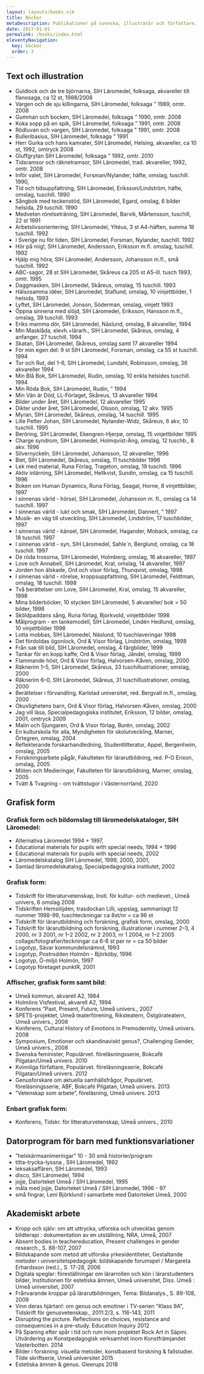```yaml
---
layout: layouts/books.njk
title: Böcker
metaDescription: Publikationer på svenska, illustratör och författare.
date: 2017-01-01
permalink: /books/index.html
eleventyNavigation:
  key: böcker
  order: 3
---
```

## Text och illustration

* Guldlock och de tre björnarna, SIH Läromedel, folksaga, akvareller till flanosaga, ca 12 st, 1988/2008
* Vargen och de sju killingarna, SIH Läromedel, folksaga ” 1989, omtr. 2008
* Gumman och bocken, SIH Läromedel, folksaga ” 1990, omtr. 2008
* Koka sopp på en spik, SIH Läromedel, folksaga ” 1991, omtr. 2008
* Rödluvan och vargen, SIH Läromedel, folksaga ” 1991, omtr. 2008
* Bulleribasius, SIH Läromedel, folksaga ” 1991
* Herr Gurka och hans kamrater, SIH Läromedel, Helsing, akvareller, ca 10 st, 1992, omtryck 2008
* Gluffgrytan SIH Läromedel, folksaga ” 1992, omtr. 2010
* Tidsramsor och räknetramsor, SIH Läromedel, trad. akvareller, 1992, omtr. 2008
* Inför valet, SIH Läromedel, Forsman/Nylander, häfte, omslag, tuschill. 1990,
* Tid och tidsuppfattning, SIH Läromedel, Eriksson/Lindström, häfte, omslag, tuschill. 1990
* Sångbok med teckenstöd, SIH Läromedel, Egard, omslag, 6 bilder helsida, 29 tuschill. 1990
* Medveten rörelseträning, SIH Läromedel, Barvik, Mårtensson, tuschill, 22 st 1991
* Arbetslivsorientering, SIH Läromedel, Yltéus, 3 st A4-häften, summa 18 tuschill. 1992
* I Sverige nu för tiden, SIH Läromedel, Forsman, Nylander, tuschill. 1992
* Hör på mig!, SIH Läromedel, Andersson, Eriksson m.fl. omslag, tuschill. 1992
* Hjälp mig höra, SIH Läromedel, Andersson, Johansson m.fl., små tuschill. 1992
* ABC-sagor, 28 st SIH Läromedel, Skåreus ca 205 st A5-ill. tusch 1993, omtr. 1995
* Daggmasken, SIH Läromedel, Skåreus, omslag, 15 tuschill. 1993
* Hälsosamma idéer, SIH Läromedel, Staflund, omslag, 10 vinjettbilder, 1 helsida, 1993
* Lyftet, SIH Läromedel, Jonson, Söderman, omslag, vinjett 1993
* Öppna sinnena med slöjd, SIH Läromedel, Eriksson, Hansson m.fl., omslag, 39 tuschill. 1993
* Eriks mamma dör, SIH Läromedel, Näslund, omslag, 8 akvareller, 1994
* Min Masklåda, elevh.+lärarh., SIH Läromedel, Skåreus, omslag, 4 anfanger, 27 tuschill. 1994
* Skatan, SIH Läromedel, Skåreus, omslag samt 17 akvareller 1994
* För min egen del: 9 st SIH Läromedel, Forsman, omslag, ca 55 st tuschill. 1994
* Tor och Rut, del 1-6, SIH Läromedel, Lundahl, Robinsson, omslag, 36 akvareller 1994
* Min Blå Bok, SIH Läromedel, Rudin, omslag, 10 enkla helsides tuschill. 1994
* Min Röda Bok, SIH Läromedel, Rudin, ” 1994
* Min Vän är Död, LL-Förlaget, Skåreus, 13 akvareller 1994
* Bilder under året, SIH Läromedel, 12 akvareller 1995
* Dikter under året, SIH Läromedel, Olsson, omslag, 12 akv. 1995
* Myran, SIH Läromedel, Skåreus, omslag, 14 tuschill. 1995
* Lille Petter Johan, SIH Läromedel, Nylander-Widz, Skåreus, 6 akv, 10 tuschill. 1995
* Beröring, SIH Läromedel, Ekengren-Hjerpe, omslag, 15 vinjettbilder 1995
* Charge syndrom, SIH Läromedel, Holmqvist-Äng, omslag, 12 tuschb., 8 akv. 1996
* Silvernyckeln, SIH Läromedel, Johansson, 12 akvareller, 1996
* Biet, SIH Läromedel, Skåreus, omslag, 11 tuschbilder 1996
* Lek med material, Runa Förlag, Trageton, omslag, 19 tuschill. 1996
* Aktiv inlärning, SIH Läromedel, Hellkvist, Sundin, omslag, ca 15 tuschill. 1996
* Boken om Human Dynamics, Runa Förlag, Seagal, Horne, 8 vinjettbilder, 1997
* I sinnenas värld - hörsel, SIH Läromedel, Johansson m. fl., omslag ca 14 tuschill. 1997
* I sinnenas värld - lukt och smak, SIH Läromedel, Dannert, ” 1997
* Musik- en väg till utveckling, SIH Läromedel, Lindström, 17 tuschbilder, 1997
* I sinnenas värld - känsel, SIH Läromedel, Hagander, Moback, omslag, ca 18 tuschill. 1997
* I sinnenas värld - syn, SIH Läromedel, Sahle´n, Berglund, omslag, ca 18 tuschill. 1997
* De röda trosorna, SIH Läromedel, Holmberg, omslag, 16 akvareller, 1997
* Love och Annabell, SIH Läromedel, Kral, omslag, 14 akvareller, 1997  
* Jorden hon älskade, Ord och visor förlag, Thunqvist, omslag, 1998
* I sinnenas värld - rörelse, kroppsuppfattning, SIH Läromedel, Feldtman, omslag, 18 tuschill. 1998
* Två berättelser om Love, SIH Läromedel, Kral, omslag, 15 akvareller, 1998
* Mina bilderböcker, 10 stycken SIH Läromedel, 5 akvareller/ bok = 50 bilder, 1998
* Sköldpaddans sång, Runa förlag, Bjorkvold, vinjettbilder 1998
* Målprogram - en tankemodell, SIH Läromedel, Lindén Hedlund, omslag, 10 vinjettbilder 1998
* Lotta mobbas, SIH Läromedel, Näslund, 10 tuschlaveringar 1998
* Det fördoldas ögonlock, Ord & Visor förlag, Lindström, omslag, 1998
* Från sak till bild, SIH Läromedel, omslag, 4 färgbilder, 1999
* Tankar för en kopp kaffe, Ord & Visor förlag, Jändel, omslag, 1999
* Flammande höst, Ord & Visor förlag, Halvorsen-Kåven, omslag, 2000
* Räknerim 1–5, SIH Läromedel, Skåreus, 33 tuschillustrationer, omslag, 2000
* Räknerim 6–0, SIH Läromedel, Skåreus, 31 tuschillustrationer, omslag, 2000
* Berättelser i förvandling, Karlstad universitet, red. Bergvall m.fl., omslag, 2000
* Okuvlighetens barn, Ord & Visor förlag, Halvorsen-Kåven, omslag, 2000
* Jag vill läsa, Specialpedagogiska institutet, Eriksson, 12 bilder, omslag, 2001, omtryck 2009
* Malin och Sjungaren, Ord & Visor förlag, Burén, omslag, 2002
* En kulturskola för alla, Myndigheten för skolutveckling, Marner, Örtegren, omslag, 2004
* Reflekterande forskarhandledning, Studentlitteratur, Appel, Bergenheim, omslag, 2005
* Forskningsarbete pågår, Fakulteten för lärarutbildning, red. P-O Erixon, omslag, 2005
* Möten och Medieringar, Fakulteten för lärarutbildning, Marner, omslag, 2005
* Tvätt & Tvagning - om tvättstugor i Västernorrland, 2020

## Grafisk form

### Grafisk form och bildomslag till läromedelskataloger, SIH Läromedel:

* Alternativa Läromedel 1994 + 1997,
* Educational materials for pupils with special needs, 1994 + 1996
* Educational materials for pupils with special needs, 2002
* Läromedelskatalog SIH Läromedel, 1999, 2000, 2001,
* Samlad läromedelskatalog, Specialpedagogiska institutet, 2002

### Grafisk form:

* Tidskrift för litteraturvetenskap, Insti. för kultur- och medievet., Umeå univers, 6 omslag 2008
* Tidskriften Hemslöjden, trasdockan Lilli, uppslag, sammanlagt 12 nummer 1998-99, tuschteckningar ca 8st/nr = ca 96 st
* Tidskrift för lärarutbildning och forskning, grafisk form, omslag, 2000
* Tidskrift för lärarutbildning och forskning, illustrationer i nummer 2–3, 4 2000, nr 3 2001, nr 1–2 2002, nr 2 2003, nr 1 2004, nr 1–2 2005 collage/fotografier/teckningar ca 6-8 st per nr = ca 50 bilder
* Logotyp, Sävar kommundelsnämnd, 1993
* Logotyp, Postrodden Holmön - Björköby, 1996
* Logotyp, Ö-miljö Holmön, 1997
* Logotyp företaget punktR, 2001

### Affischer, grafisk form samt bild:

* Umeå kommun, akvarell A2, 1984
* Holmöns Visfestival, akvarell A2, 1994
* Konferens ”Past, Present, Future, Umeå univers., 2007
* SPETS-projektet, Umeå teaterförening, Riksteatern, Östgörateatern, Umeå univers., 2008
* Konferens, Cultural History of Emotions in Premodernity, Umeå univers. 2008
* Symposium, Emotioner och skandinaviskt genus?, Challenging Gender, Umeå univers., 2008
* Svenska feminister, Populärvet. föreläsningsserie, Bokcafé Pilgatan/Umeå univers. 2010
* Kvinnliga författare, Populärvet. föreläsningsserie, Bokcafé Pilgatan/Umeå univers. 2012
* Genusforskare om aktuella samhällsfrågor, Populärvet. föreläsningsserie, ABF, Bokcafé Pilgatan, Umeå univers. 2013
* ”Vetenskap som arbete”, föreläsning, Umeå univers. 2013

### Enbart grafisk form:

* Konferens, Tidskr. för litteraturvetenskap, Umeå univers., 2010

## Datorprogram för barn med funktionsvariationer

* ”helskärmsanimeringar” 10 - 30 små historier/program
* titta-trycka-lyssna , SIH Läromedel, 1992
* leksaksaffären, SIH Läromedel, 1993
* disco, SIH Läromedel, 1994
* jojje, Datorteket Umeå / SIH Läromedel, 1995
* måla med jojje, Datorteket Umeå / SIH Läromedel, 1996 - 97
* små fingrar, Leni Björklund i samarbete med Datorteket Umeå, 2000

## Akademiskt arbete

* Kropp och själv: om att uttrycka, utforska och utvecklas genom bildterapi : dokumentation av en utställning, NRA, Umeå, 2007
* Absent bodies in teachereducation, Present challenges in gender research., S. 88-107, 2007
* Bildskapande som metod att utforska yrkesidentiteter, Gestaltande metoder i universitetspedagogik: bildskapande forumspel / Margareta Erhardsson (red.)., S. 17-28, 2006
* Digitala speglar: föreställningar om lärarrollen och kön i lärarstudenters bilder, Institutionen för estetiska ämnen, Umeå universitet, Diss. Umeå : Umeå universitet, 2007
* Frånvarande kroppar på lärarutbildningen, Tema: Bildanalys., S. 89-108, 2009
* Vinn deras hjärtan!: om genus och emotiner i TV-serien "Klass 9A", Tidskrift för genusvetenskap., 2011:2/3, s. 116-143, 2011
* Disrupting the picture. Reflections on choices, resistance and consequences in a pre-study. Education Inquiry 2012
* På Spaning efter spår i tid och rum inom projektet Rock Art in Sápmi. Utvärdering av Konstpedagogisk verksamhet inom Konstfrämjandet Västerbotten. 2014
* Bilder i forskning: visuella metoder, konstbaserd forskning & fallstudier. Tilde skriftserie, Umeå universitet 2015
* Estetiska ämnen & genus. Gleerups 2018